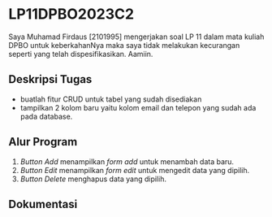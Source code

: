 # LP11DPBO2023C2
Saya Muhamad Firdaus [2101995] mengerjakan soal LP 11 dalam mata kuliah DPBO untuk keberkahanNya maka saya tidak melakukan kecurangan seperti yang telah dispesifikasikan. Aamiin.

## Deskripsi Tugas
- buatlah fitur CRUD untuk tabel yang sudah disediakan
- tampilkan 2 kolom baru yaitu kolom email dan telepon yang sudah ada pada database.

## Alur Program
1. _Button Add_ menampilkan _form add_ untuk menambah data baru.
2. _Button Edit_ menampilkan _form edit_ untuk mengedit data yang dipilih.
3. _Button Delete_ menghapus data yang dipilih.

## Dokumentasi
